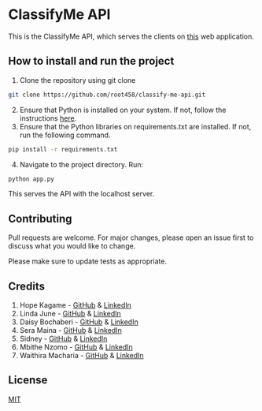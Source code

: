 # ClassifyMe API

This is the ClassifyMe API, which serves the clients on [this](https://classifyme-web.web.app/#/) web application.

## How to install and run the project
1. Clone the repository using git clone 
```bash
git clone https://github.com/root458/classify-me-api.git
```
2. Ensure that Python is installed on your system. If not, follow the instructions [here](https://www.python.org/downloads/).
3. Ensure that the Python libraries on requirements.txt are installed. If not, run the following command.
```bash
pip install -r requirements.txt
```
4. Navigate to the project directory. Run:
```bash
python app.py
```
This serves the API with the localhost server.

## Contributing

Pull requests are welcome. For major changes, please open an issue first
to discuss what you would like to change.

Please make sure to update tests as appropriate.

## Credits

1. Hope Kagame - [GitHub](https://github.com/root458) & [LinkedIn](https://www.linkedin.com/in/hope-kagame/)
2. Linda June - [GitHub](https://github.com/JuneLindah) & [LinkedIn](https://www.linkedin.com/in/june-lindah-adhiambo-38a242219/)
3. Daisy Bochaberi - [GitHub](https://github.com/BochaberiDaisy) & [LinkedIn](https://www.linkedin.com/in/bochaberi-daisy/)
4. Sera Maina - [GitHub](https://github.com/Sheeqi) & [LinkedIn](https://www.linkedin.com/in/sera-maina-a87ba1168/)
5. Sidney - [GitHub](https://github.com/princelySid) & [LinkedIn](https://www.linkedin.com/in/sidney-ochieng/)
6. Mbithe Nzomo - [GitHub](https://github.com/mbithenzomo) & [LinkedIn](https://www.linkedin.com/in/mbithenzomo/)
7. Waithira Macharia - [GitHub](https://github.com/Machariajane) & [LinkedIn](https://www.linkedin.com/in/waithira-macharia/)

## License

[MIT](https://choosealicense.com/licenses/mit/)
